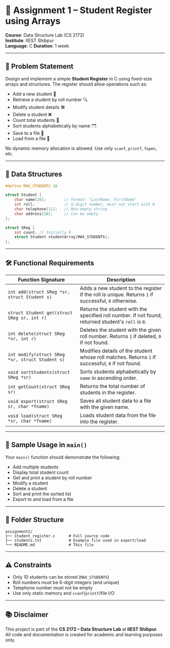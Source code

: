 # 🧾 Assignment 1 – Student Register using Arrays  
**Course**: Data Structure Lab (CS 2172)  
**Institute**: IIEST Shibpur  
**Language**: C 
**Duration**: 1 week  

---

## 📘 Problem Statement

Design and implement a simple **Student Register** in C using fixed-size arrays and structures. The register should allow operations such as:

- Add a new student 👤  
- Retrieve a student by roll number 🔍  
- Modify student details 🛠️  
- Delete a student ❌  
- Count total students 🔢  
- Sort students alphabetically by name 🗂️  
- Save to a file 💾  
- Load from a file 📂  

No dynamic memory allocation is allowed. Use only `scanf`, `printf`, `fopen`, etc.

---

## 🧱 Data Structures

```c
#define MAX_STUDENTS 10

struct Student {
    char name[20];        // Format: "LastName, FirstName"
    int roll;             // 6-digit number, must not start with 0
    char telephone[11];   // Non-empty string
    char address[20];     // Can be empty
};

struct SReg {
    int count; // Initially 0
    struct Student studentArray[MAX_STUDENTS];
};
```

---

## 🛠️ Functional Requirements

| Function Signature | Description |
|--------------------|-------------|
| `int add(struct SReg *sr, struct Student s)` | Adds a new student to the register if the roll is unique. Returns `1` if successful, `0` otherwise. |
| `struct Student get(struct SReg sr, int r)` | Returns the student with the specified roll number. If not found, returned student's `roll` is `0`. |
| `int delete(struct SReg *sr, int r)` | Deletes the student with the given roll number. Returns `1` if deleted, `0` if not found. |
| `int modify(struct SReg *sr, struct Student s)` | Modifies details of the student whose roll matches. Returns `1` if successful, `0` if not found. |
| `void sortStudents(struct SReg *sr)` | Sorts students alphabetically by `name` in ascending order. |
| `int getCount(struct SReg sr)` | Returns the total number of students in the register. |
| `void export(struct SReg sr, char *fname)` | Saves all student data to a file with the given name. |
| `void load(struct SReg *sr, char *fname)` | Loads student data from the file into the register. |

---

## 🧪 Sample Usage in `main()`

Your `main()` function should demonstrate the following:

- Add multiple students
- Display total student count
- Get and print a student by roll number
- Modify a student
- Delete a student
- Sort and print the sorted list
- Export to and load from a file

---

## 📁 Folder Structure

```
assignment1/
├── student_register.c      # Full source code
├── students.txt            # Example file used in export/load
└── README.md               # This file
```

---

## ⚠️ Constraints

- Only 10 students can be stored (`MAX_STUDENTS`)
- Roll numbers must be 6-digit integers (and unique)
- Telephone number must not be empty
- Use only static memory and `scanf`/`printf`/file I/O

---

## 📚 Disclaimer

This project is part of the **CS 2172 – Data Structure Lab** at **IIEST Shibpur**.  
All code and documentation is created for academic and learning purposes only.

